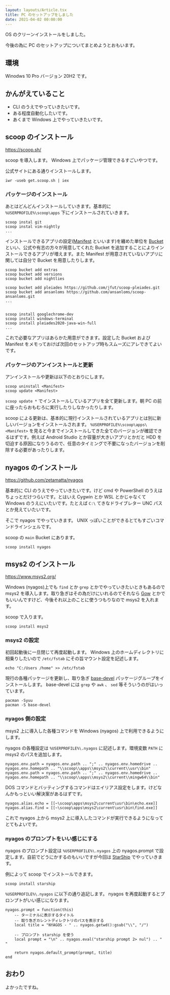```yaml
---
layout: layouts/Article.tsx
title: PC のセットアップをしました
date: 2021-04-02 00:00:00
---
```


OS のクリーンインストールをしました。

今後の為に PC のセットアップについてまとめようとおもいます。

## 環境

Winodws 10 Pro バージョン 20H2 です。

## かんがえていること

- CLI のうえでやっていきたいです。
- ある程度自動化したいです。
- あくまで Windows 上でやっていきたいです。

## scoop のインストール

<https://scoop.sh/>

scoop を導入します。 Windows 上でパッケージ管理できるすごいやつです。

公式サイトにある通りインストールします。

```
iwr -useb get.scoop.sh | iex
```

### パッケージのインストール

あとはどんどんインストールしていきます。基本的に `%USERPROFILE%\scoop\apps` 下にインストールされていきます。

```
scoop instal git
scoop instal vim-nightly
...
```

インストールできるアプリの設定([Manifest](https://github.com/lukesampson/scoop/wiki/App-Manifests)
といいます)を纏めた単位を [Bucket](https://github.com/lukesampson/scoop/wiki/Buckets)
といい、公式や有志の方々が用意してくれた Bucket を追加することによりインストールできるアプリが増えます。また Manifest
が用意されていないアプリに関しては自分で Bucket を用意したりします。

```
scoop bucket add extras
scoop bucket add versions
scoop bucket add nightlies

scoop bucket add pleiades https://github.com/jfut/scoop-pleiades.git
scoop bucket add ansanloms https://github.com/ansanloms/scoop-ansanloms.git
...


scoop install googlechrome-dev
scoop install windows-terminal
scoop install pleiades2020-java-win-full
...
```

これで必要なアプリはあらかた用意ができます。設定した Bucket および Manifest
をメモっておけば次回のセットアップ時もスムーズにアレできてよいです。

### パッケージのアンインストールと更新

アンインストールや更新は以下のとおりにします。

```
scoop uninstall <Manifest>
scoop update <Manifest>
```

`scoop update *` でインストールしているアプリを全て更新します。朝 PC の前に座ったらおもむろに実行したりしなかったりします。

scoop による更新は、基本的に現行インストールされているアプリとは別に新しいバージョンをインストールされます。
`%USERPROFILE%\scoop\apps\<Manifest>` を見ると今までインストールしてきた全てのバージョンが確認できるはずです。例えば
Android Studio とか容量が大きいアプリとかだと HDD
を切迫する原因になりうるので、任意のタイミングで不要になったバージョンを削除する必要があったりします。

## nyagos のインストール

<https://github.com/zetamatta/nyagos>

基本的に CLI のうえでやっていきたいです。けど cmd や PowerShell のうえはちょっとだけつらいです。とはいえ Cygwin とか WSL
とかじゃなくて Windows のうえにいたいです。たとえば `C:\` てきなドライブレター UNC パスとか見えていたいです。

そこで nyagos でやっていきます。 UNIX っぽいことができるとてもすごいコマンドラインシェルです。

scoop の `main` Bucket にあります。

```
scoop install nyagos
```

## msys2 のインストール

<https://www.msys2.org/>

Windows (nyagos)上でも `find` とか `grep` とかでやっていきたいときもあるので msys2
を導入します。取り急ぎはその為だけにいれるのでそれなら [Gow](https://github.com/bmatzelle/gow)
とかでもいいんですけど、今後それ以上のことに使うつもりなので msys2 を入れます。

scoop で入ります。

```
scoop install msys2
```

### msys2 の設定

初回起動後に一旦閉じて再度起動します。 Windows 上のホームディレクトリに相乗りしたいので `/etc/fstab` にその旨マウント設定を記述します。

```
echo "C:/Users /home" >> /etc/fstab
```

現行の各種パッケージを更新し、取り急ぎ [base-devel](https://packages.msys2.org/group/base-devel)
パッケージグループをインストールします。 base-devel には `grep` や `awk` 、 `sed` 等そういうのがはいっています。

```
pacman -Syuu
pacman -S base-devel
```

### nyagos 側の設定

msys2 上に導入した各種コマンドを Windows (nyagos) 上で利用できるようにします。

nyagos の各種設定は `%USERPROFILE%\.nyagos` に記述します。環境変数 `PATH` に msys2 のパスを追加します。

```lua:.nyagos
nyagos.env.path = nyagos.env.path .. ";" .. nyagos.env.homedrive .. nyagos.env.homepath .. "\\scoop\\apps\\msys2\\current\\usr\\bin"
nyagos.env.path = nyagos.env.path .. ";" .. nyagos.env.homedrive .. nyagos.env.homepath .. "\\scoop\\apps\\msys2\\current\\mingw64\\bin"
```

DOS コマンドとバッティングするコマンドはエイリアス設定をします。けどなんかもっといい解決案があるはずです。

```lua:.nyagos
nyagos.alias.echo = [[~\scoop\apps\msys2\current\usr\bin\echo.exe]]
nyagos.alias.find = [[~\scoop\apps\msys2\current\usr\bin\find.exe]]
```

これで nyagos 上から msys2 上に導入したコマンドが実行できるようになってとてもよいです。

### nyagos のプロンプトをいい感じにする

nyagos のプロンプト設定は `%USERPROFILE%\.nyagos` 上の nyagos.prompt
で設定します。自前でどうにかするのもいいですが今回は [StarShip](https://starship.rs/) でやっていきます。

例によって scoop でインストールできます。

```
scoop install starship
```

`%USERPROFILE%\.nyagos` に以下の通り追記します。 nyagos を再度起動するとプロンプトがいい感じになります。

```lua:.nyagos
nyagos.prompt = function(this)
    -- ターミナルに表示するタイトル
    -- 取り急ぎカレントディレクトリのパスを表示する
    local title = "NYAGOS - " .. nyagos.getwd():gsub("\\", "/")

    -- プロンプト starship を使う
    local prompt = "\n" .. nyagos.eval("starship prompt 2> nul") .. " "

    return nyagos.default_prompt(prompt, title)
end
```

## おわり

よかったですね。
